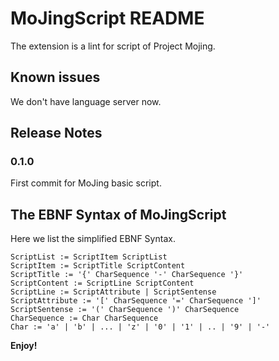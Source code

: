 # MoJingScript README

The extension is a lint for script of Project Mojing.

## Known issues

We don't have language server now.


## Release Notes


### 0.1.0

First commit for MoJing basic script.

## The EBNF Syntax of MoJingScript

Here we list the simplified EBNF Syntax.

```
ScriptList := ScriptItem ScriptList
ScriptItem := ScriptTitle ScriptContent
ScriptTitle := '{' CharSequence '-' CharSequence '}'
ScriptContent := ScriptLine ScriptContent
ScriptLine := ScriptAttribute | ScriptSentense
ScriptAttribute := '[' CharSequence '=' CharSequence ']'
ScriptSentense := '(' CharSequence ')' CharSequence
CharSequence := Char CharSequence
Char := 'a' | 'b' | ... | 'z' | '0' | '1' | .. | '9' | '-'
```


**Enjoy!**
